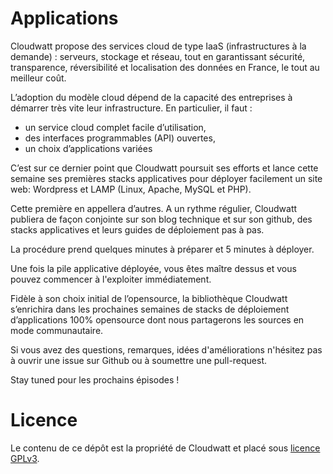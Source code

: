 # Applications

Cloudwatt propose des services cloud de type IaaS (infrastructures à la demande) : serveurs, stockage et réseau, tout en garantissant sécurité, transparence, réversibilité et localisation des données en France, le tout au meilleur coût.

L’adoption du modèle cloud dépend de la capacité des entreprises à démarrer très vite leur infrastructure. En particulier, il faut :

* un service cloud complet facile d’utilisation,
* des interfaces programmables (API) ouvertes, 
* un choix d’applications variées

C’est sur ce dernier point que Cloudwatt poursuit ses efforts et lance cette semaine ses premières stacks applicatives pour déployer facilement un site web: Wordpress et LAMP (Linux, Apache, MySQL et PHP).

Cette première en appellera d’autres. A un rythme régulier, Cloudwatt publiera de façon conjointe sur son blog technique et sur son github, des stacks applicatives et leurs guides de déploiement pas à pas. 

La procédure prend quelques minutes à préparer et 5 minutes à déployer.

Une fois la pile applicative déployée, vous êtes maître dessus et vous pouvez commencer à l'exploiter immédiatement.

Fidèle à son choix initial de l’opensource, la bibliothèque Cloudwatt s’enrichira dans les prochaines semaines de stacks de déploiement d’applications 100% opensource dont nous partagerons les sources en mode communautaire.

Si vous avez des questions, remarques, idées d'améliorations n'hésitez pas à ouvrir une issue sur Github ou à soumettre une pull-request.

Stay tuned pour les prochains épisodes !

# Licence

Le contenu de ce dépôt est la propriété de Cloudwatt et placé sous [licence GPLv3](http://www.gnu.org/licenses/gpl.html).